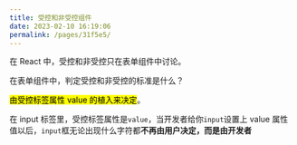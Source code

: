 ```yaml
---
title: 受控和非受控组件
date: 2023-02-10 16:19:06
permalink: /pages/31f5e5/
---
```


在 React 中，受控和非受控只在表单组件中讨论。

在表单组件中，判定受控和非受控的标准是什么？

<mark>由受控标签属性 value 的植入来决定</mark>。

在 input 标签里，受控标签属性是`value`，当开发者给你`input`设置上 value 属性值以后，`input`框无论出现什么字符都**不再由用户决定，而是由开发者**